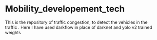 # Mobility_developement_tech
This is the repository of traffic congestion, to detect the vehicles in the traffic . Here I have used darkflow in place of darknet and yolo v2 trained weights
